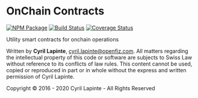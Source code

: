 # OnChain Contracts

[![NPM Package](https://img.shields.io/npm/v/onchain.svg)](https://www.npmjs.org/package/onchain)
[![Build Status](https://circleci.com/gh/sirhill/onchain.svg?style=shield)](https://circleci.com/gh/sirhill/onchain)
[![Coverage Status](https://codecov.io/gh/sirhill/onchain/graph/badge.svg)](https://codecov.io/gh/sirhill/onchain)

Utility smart contracts for onchain operations

Written by **Cyril Lapinte**, <cyril.lapinte@openfiz.com>.
All matters regarding the intellectual property of this code or software are subjects to Swiss Law without reference to its conflicts of law rules. This content cannot be used, copied or reproduced in part or in whole
without the express and written permission of Cyril Lapinte.

Copyright © 2016 - 2020 Cyril Lapinte - All Rights Reserved
